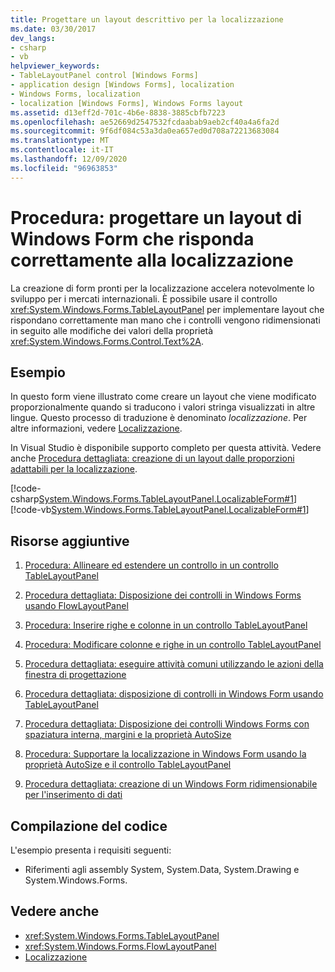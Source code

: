 ```yaml
---
title: Progettare un layout descrittivo per la localizzazione
ms.date: 03/30/2017
dev_langs:
- csharp
- vb
helpviewer_keywords:
- TableLayoutPanel control [Windows Forms]
- application design [Windows Forms], localization
- Windows Forms, localization
- localization [Windows Forms], Windows Forms layout
ms.assetid: d13eff2d-701c-4b6e-8838-3885cbfb7223
ms.openlocfilehash: ae52669d2547532fcdaabab9aeb2cf40a4a6fa2d
ms.sourcegitcommit: 9f6df084c53a3da0ea657ed0d708a72213683084
ms.translationtype: MT
ms.contentlocale: it-IT
ms.lasthandoff: 12/09/2020
ms.locfileid: "96963853"
---
```

# <a name="how-to-design-a-windows-forms-layout-that-responds-well-to-localization"></a>Procedura: progettare un layout di Windows Form che risponda correttamente alla localizzazione

La creazione di form pronti per la localizzazione accelera notevolmente lo sviluppo per i mercati internazionali. È possibile usare il controllo <xref:System.Windows.Forms.TableLayoutPanel> per implementare layout che rispondano correttamente man mano che i controlli vengono ridimensionati in seguito alle modifiche dei valori della proprietà <xref:System.Windows.Forms.Control.Text%2A>.

## <a name="example"></a>Esempio

 In questo form viene illustrato come creare un layout che viene modificato proporzionalmente quando si traducono i valori stringa visualizzati in altre lingue. Questo processo di traduzione è denominato *localizzazione*. Per altre informazioni, vedere [Localizzazione](/dotnet/standard/globalization-localization/localization).

 In Visual Studio è disponibile supporto completo per questa attività.  Vedere anche [Procedura dettagliata: creazione di un layout dalle proporzioni adattabili per la localizzazione](/previous-versions/visualstudio/visual-studio-2010/7k9fa71y(v=vs.100)).

 [!code-csharp[System.Windows.Forms.TableLayoutPanel.LocalizableForm#1](~/samples/snippets/csharp/VS_Snippets_Winforms/System.Windows.Forms.TableLayoutPanel.LocalizableForm/CS/localizableform.cs#1)]
 [!code-vb[System.Windows.Forms.TableLayoutPanel.LocalizableForm#1](~/samples/snippets/visualbasic/VS_Snippets_Winforms/System.Windows.Forms.TableLayoutPanel.LocalizableForm/VB/localizableform.vb#1)]

## <a name="additional-resources"></a>Risorse aggiuntive

1. [Procedura: Allineare ed estendere un controllo in un controllo TableLayoutPanel](how-to-align-and-stretch-a-control-in-a-tablelayoutpanel-control.md)

2. [Procedura dettagliata: Disposizione dei controlli in Windows Forms usando FlowLayoutPanel](walkthrough-arranging-controls-on-windows-forms-using-a-flowlayoutpanel.md)

3. [Procedura: Inserire righe e colonne in un controllo TableLayoutPanel](how-to-span-rows-and-columns-in-a-tablelayoutpanel-control.md)

4. [Procedura: Modificare colonne e righe in un controllo TableLayoutPanel](how-to-edit-columns-and-rows-in-a-tablelayoutpanel-control.md)

5. [Procedura dettagliata: eseguire attività comuni utilizzando le azioni della finestra di progettazione](perform-common-tasks-design-actions.md)

6. [Procedura dettagliata: disposizione di controlli in Windows Form usando TableLayoutPanel](walkthrough-arranging-controls-on-windows-forms-using-a-tablelayoutpanel.md)

7. [Procedura dettagliata: Disposizione dei controlli Windows Forms con spaziatura interna, margini e la proprietà AutoSize](windows-forms-controls-padding-autosize.md)

8. [Procedura: Supportare la localizzazione in Windows Form usando la proprietà AutoSize e il controllo TableLayoutPanel](/previous-versions/visualstudio/visual-studio-2010/1zkt8b33(v=vs.100))

9. [Procedura dettagliata: creazione di un Windows Form ridimensionabile per l'inserimento di dati](/previous-versions/visualstudio/visual-studio-2010/991eahec(v=vs.100))

## <a name="compiling-the-code"></a>Compilazione del codice

 L'esempio presenta i requisiti seguenti:

- Riferimenti agli assembly System, System.Data, System.Drawing e System.Windows.Forms.

## <a name="see-also"></a>Vedere anche

- <xref:System.Windows.Forms.TableLayoutPanel>
- <xref:System.Windows.Forms.FlowLayoutPanel>
- [Localizzazione](/dotnet/standard/globalization-localization/localization)
